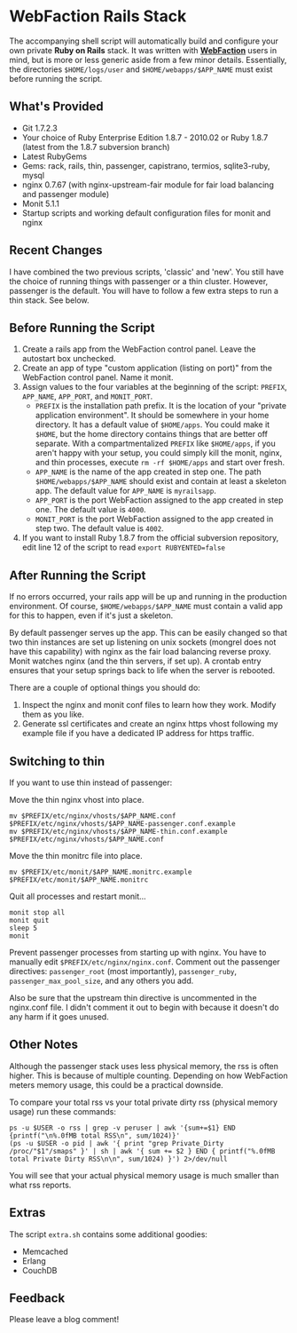 # WebFaction Rails Stack
The accompanying shell script will automatically build and configure your own
private **Ruby on Rails** stack. It was written with **[WebFaction](http://www.webfaction.com/?affiliate=rzownir)**
users in mind, but is more or less generic aside from a few minor details.
Essentially, the directories `$HOME/logs/user` and `$HOME/webapps/$APP_NAME`
must exist before running the script.

## What's Provided
* Git 1.7.2.3
* Your choice of Ruby Enterprise Edition 1.8.7 - 2010.02 or Ruby 1.8.7 (latest
  from the 1.8.7 subversion branch)
* Latest RubyGems
* Gems: rack, rails, thin, passenger, capistrano, termios, sqlite3-ruby, mysql
* nginx 0.7.67 (with nginx-upstream-fair module for fair load balancing and
  passenger module)
* Monit 5.1.1
* Startup scripts and working default configuration files for monit and nginx

## Recent Changes
I have combined the two previous scripts, 'classic' and 'new'. You still have
the choice of running things with passenger or a thin cluster. However,
passenger is the default. You will have to follow a few extra steps to run a
thin stack. See below.

## Before Running the Script
1. Create a rails app from the WebFaction control panel. Leave the autostart
   box unchecked.
2. Create an app of type "custom application (listing on port)" from the
   WebFaction control panel. Name it monit.
3. Assign values to the four variables at the beginning of the script:
   `PREFIX`, `APP_NAME`, `APP_PORT`, and `MONIT_PORT`.
     * `PREFIX` is the installation path prefix. It is the location of your
       "private application environment". It should be somewhere in your home
       directory. It has a default value of `$HOME/apps`. You could make it
       `$HOME`, but the home directory contains things that are better off
       separate. With a compartmentalized `PREFIX` like `$HOME/apps`, if you
       aren't happy with your setup, you could simply kill the monit, nginx,
       and thin processes, execute `rm -rf $HOME/apps` and start over fresh.
     * `APP_NAME` is the name of the app created in step one. The path
       `$HOME/webapps/$APP_NAME` should exist and contain at least a skeleton
       app. The default value for `APP_NAME` is `myrailsapp`.
     * `APP_PORT` is the port WebFaction assigned to the app created in step
       one. The default value is `4000`.
     * `MONIT_PORT` is the port WebFaction assigned to the app created in step
       two. The default value is `4002`.
4. If you want to install Ruby 1.8.7 from the official subversion repository,
   edit line 12 of the script to read `export RUBYENTED=false`

## After Running the Script
If no errors occurred, your rails app will be up and running in the production
environment. Of course, `$HOME/webapps/$APP_NAME` must contain a valid app for
this to happen, even if it's just a skeleton.

By default passenger serves up the app. This can be easily changed so that two
thin instances are set up listening on unix sockets (mongrel does not have this
capability) with nginx as the fair load balancing reverse proxy. Monit watches
nginx (and the thin servers, if set up). A crontab entry ensures that your setup
springs back to life when the server is rebooted.

There are a couple of optional things you should do:

1. Inspect the nginx and monit conf files to learn how they work.
   Modify them as you like.
2. Generate ssl certificates and create an nginx https vhost following my
   example file if you have a dedicated IP address for https traffic.

## Switching to thin
If you want to use thin instead of passenger:

Move the thin nginx vhost into place.

	mv $PREFIX/etc/nginx/vhosts/$APP_NAME.conf $PREFIX/etc/nginx/vhosts/$APP_NAME-passenger.conf.example
	mv $PREFIX/etc/nginx/vhosts/$APP_NAME-thin.conf.example $PREFIX/etc/nginx/vhosts/$APP_NAME.conf

Move the thin monitrc file into place.

	mv $PREFIX/etc/monit/$APP_NAME.monitrc.example $PREFIX/etc/monit/$APP_NAME.monitrc

Quit all processes and restart monit...

	monit stop all
	monit quit
	sleep 5
	monit

Prevent passenger processes from starting up with nginx. You have to manually
edit `$PREFIX/etc/nginx/nginx.conf`. Comment out the passenger directives:
`passenger_root` (most importantly), `passenger_ruby`, `passenger_max_pool_size`,
and any others you add.

Also be sure that the upstream thin directive is uncommented in the nginx.conf
file. I didn't comment it out to begin with because it doesn't do any harm if
it goes unused.

## Other Notes
Although the passenger stack uses less physical memory, the rss is often higher.
This is because of multiple counting. Depending on how WebFaction meters memory
usage, this could be a practical downside.

To compare your total rss vs your total private dirty rss (physical memory usage)
run these commands:

	ps -u $USER -o rss | grep -v peruser | awk '{sum+=$1} END {printf("\n%.0fMB total RSS\n", sum/1024)}'
	(ps -u $USER -o pid | awk '{ print "grep Private_Dirty /proc/"$1"/smaps" }' | sh | awk '{ sum += $2 } END { printf("%.0fMB total Private Dirty RSS\n\n", sum/1024) }') 2>/dev/null

You will see that your actual physical memory usage is much smaller than what rss
reports.

## Extras
The script `extra.sh` contains some additional goodies:

* Memcached
* Erlang
* CouchDB

## Feedback
Please leave a blog comment!
